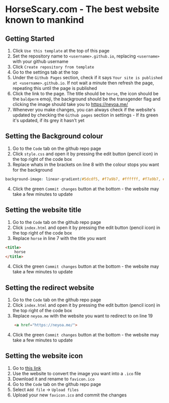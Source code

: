 # HorseScary.com - The best website known to mankind


## Getting Started

1. Click `Use this template` at the top of this page
2. Set the repository name to `<username>.github.io`, replacing `<username>` with your github username
3. Click `Create repository from template`
4. Go to the settings tab at the top
5. Under the `Github Pages` section, check if it says `Your site is published at <username>.github.io`. If not wait a minute then refresh the page, repeating this until the page is published
6. Click the link to the page. The title should be `horse`, the icon should be the `baldperm` emoji, the background should be the transgender flag and clicking the image should take you to <https://neyoa.me/>
7. Whenever you make changes, you can always check if the website's updated by checking the `Github pages` section in settings - If its green it's updated, if its grey it hasn't yet


## Setting the Background colour

1. Go to the `Code` tab on the github repo page
2. Click `style.css` and open it by pressing the edit button (pencil icon) in the top right of the code box
3. Replace whats in the brackets on line 8 with the colour stops you want for the background
```css
background-image: linear-gradient(#5dcdf5, #f7a9b7, #ffffff, #f7a9b7, #5dcdf5);
```
4. Click the green `Commit changes` button at the bottom - the website may take a few minutes to update


## Setting the website title

1. Go to the `Code` tab on the github repo page
2. Click `index.html` and open it by pressing the edit button (pencil icon) in the top right of the code box
3. Replace `horse` in line 7 with the title you want
```html
<title>
    horse
</title>
```
4. Click the green `Commit changes` button at the bottom - the website may take a few minutes to update

## Setting the redirect website

1. Go to the `Code` tab on the github repo page
2. Click `index.html` and open it by pressing the edit button (pencil icon) in the top right of the code box
3. Replace `neyoa.me` with the website you want to redirect to on line 19
```html
    <a href="https://neyoa.me/">
```
4. Click the green `Commit changes` button at the bottom - the website may take a few minutes to update

## Setting the website icon

1. Go to [this link](https://convertico.com/)
2. Use the website to convert the image you want into a `.ico` file
3. Download it and rename to `favicon.ico`
4. Go to the `Code` tab on the github repo page
5. Select `Add file` -> `Upload files`
6. Upload your new `favicon.ico` and commit the changes

